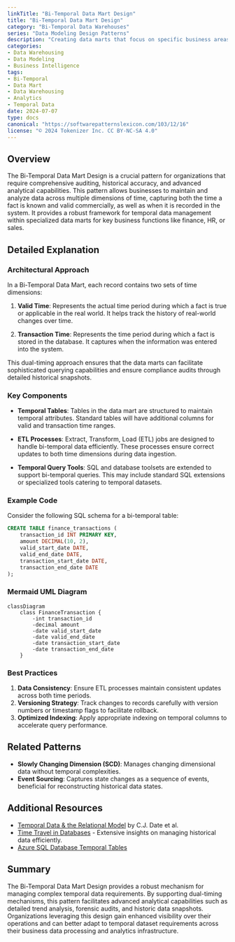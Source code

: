 ```yaml
---
linkTitle: "Bi-Temporal Data Mart Design"
title: "Bi-Temporal Data Mart Design"
category: "Bi-Temporal Data Warehouses"
series: "Data Modeling Design Patterns"
description: "Creating data marts that focus on specific business areas, incorporating bi-temporal data for detailed analysis."
categories:
- Data Warehousing
- Data Modeling
- Business Intelligence
tags:
- Bi-Temporal
- Data Mart
- Data Warehousing
- Analytics
- Temporal Data
date: 2024-07-07
type: docs
canonical: "https://softwarepatternslexicon.com/103/12/16"
license: "© 2024 Tokenizer Inc. CC BY-NC-SA 4.0"
---
```


## Overview

The Bi-Temporal Data Mart Design is a crucial pattern for organizations that require comprehensive auditing, historical accuracy, and advanced analytical capabilities. This pattern allows businesses to maintain and analyze data across multiple dimensions of time, capturing both the time a fact is known and valid commercially, as well as when it is recorded in the system. It provides a robust framework for temporal data management within specialized data marts for key business functions like finance, HR, or sales.

## Detailed Explanation

### Architectural Approach

In a Bi-Temporal Data Mart, each record contains two sets of time dimensions:

1. **Valid Time**: Represents the actual time period during which a fact is true or applicable in the real world. It helps track the history of real-world changes over time.
   
2. **Transaction Time**: Represents the time period during which a fact is stored in the database. It captures when the information was entered into the system.

This dual-timing approach ensures that the data marts can facilitate sophisticated querying capabilities and ensure compliance audits through detailed historical snapshots.

### Key Components

- **Temporal Tables**: Tables in the data mart are structured to maintain temporal attributes. Standard tables will have additional columns for valid and transaction time ranges.
  
- **ETL Processes**: Extract, Transform, Load (ETL) jobs are designed to handle bi-temporal data efficiently. These processes ensure correct updates to both time dimensions during data ingestion.

- **Temporal Query Tools**: SQL and database toolsets are extended to support bi-temporal queries. This may include standard SQL extensions or specialized tools catering to temporal datasets.

### Example Code

Consider the following SQL schema for a bi-temporal table:

```sql
CREATE TABLE finance_transactions (
    transaction_id INT PRIMARY KEY,
    amount DECIMAL(10, 2),
    valid_start_date DATE,
    valid_end_date DATE,
    transaction_start_date DATE,
    transaction_end_date DATE
);
```

### Mermaid UML Diagram

```mermaid
classDiagram
    class FinanceTransaction {
        -int transaction_id
        -decimal amount
        -date valid_start_date
        -date valid_end_date
        -date transaction_start_date
        -date transaction_end_date
    }
```

### Best Practices

1. **Data Consistency**: Ensure ETL processes maintain consistent updates across both time periods.
2. **Versioning Strategy**: Track changes to records carefully with version numbers or timestamp flags to facilitate rollback.
3. **Optimized Indexing**: Apply appropriate indexing on temporal columns to accelerate query performance.

## Related Patterns

- **Slowly Changing Dimension (SCD)**: Manages changing dimensional data without temporal complexities.
- **Event Sourcing**: Captures state changes as a sequence of events, beneficial for reconstructing historical data states.

## Additional Resources

- [Temporal Data & the Relational Model](https://books.google.com) by C.J. Date et al.
- [Time Travel in Databases](https://arxiv.org) - Extensive insights on managing historical data efficiently.
- [Azure SQL Database Temporal Tables](https://learn.microsoft.com/en-us/azure/azure-sql/)

## Summary

The Bi-Temporal Data Mart Design provides a robust mechanism for managing complex temporal data requirements. By supporting dual-timing mechanisms, this pattern facilitates advanced analytical capabilities such as detailed trend analysis, forensic audits, and historic data snapshots. Organizations leveraging this design gain enhanced visibility over their operations and can better adapt to temporal dataset requirements across their business data processing and analytics infrastructure.
